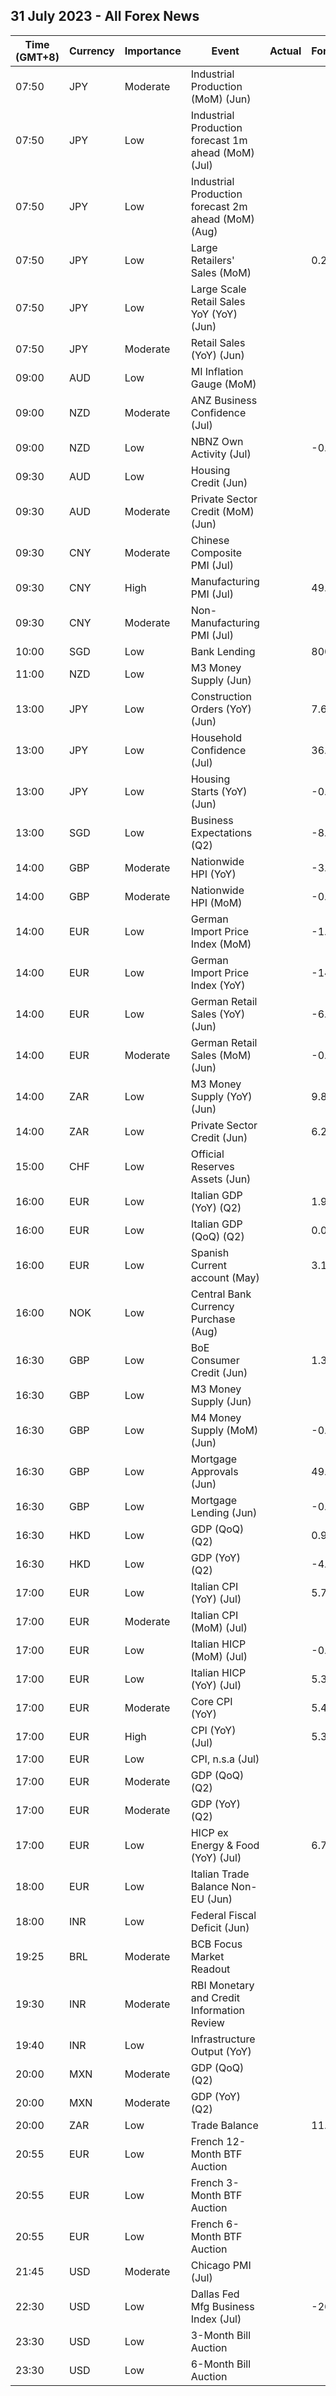 ## 31 July 2023 - All Forex News

| Time (GMT+8) | Currency | Importance | Event | Actual | Forecast | Previous |
|------|----------|------------|-------|--------|----------|----------|
| 07:50 | JPY | Moderate | Industrial Production (MoM) (Jun) |  |  | -2.2% |
| 07:50 | JPY | Low | Industrial Production forecast 1m ahead (MoM) (Jul) |  |  | 5.6% |
| 07:50 | JPY | Low | Industrial Production forecast 2m ahead (MoM) (Aug) |  |  | -0.6% |
| 07:50 | JPY | Low | Large Retailers' Sales (MoM) |  | 0.2% | 1.3% |
| 07:50 | JPY | Low | Large Scale Retail Sales YoY (YoY) (Jun) |  |  | 4.0% |
| 07:50 | JPY | Moderate | Retail Sales (YoY) (Jun) |  |  | 5.8% |
| 09:00 | AUD | Low | MI Inflation Gauge (MoM) |  |  | 0.1% |
| 09:00 | NZD | Moderate | ANZ Business Confidence (Jul) |  |  | -18.0 |
| 09:00 | NZD | Low | NBNZ Own Activity (Jul) |  | -0.9% | 2.7% |
| 09:30 | AUD | Low | Housing Credit (Jun) |  |  | 0.3% |
| 09:30 | AUD | Moderate | Private Sector Credit (MoM) (Jun) |  |  | 0.4% |
| 09:30 | CNY | Moderate | Chinese Composite PMI (Jul) |  |  | 52.5 |
| 09:30 | CNY | High | Manufacturing PMI (Jul) |  | 49.2 | 49.0 |
| 09:30 | CNY | Moderate | Non-Manufacturing PMI (Jul) |  |  | 53.2 |
| 10:00 | SGD | Low | Bank Lending |  | 800.3B | 798.8B |
| 11:00 | NZD | Low | M3 Money Supply (Jun) |  |  | 395,740.0% |
| 13:00 | JPY | Low | Construction Orders (YoY) (Jun) |  | 7.6% | 4.2% |
| 13:00 | JPY | Low | Household Confidence (Jul) |  | 36.0 | 36.2 |
| 13:00 | JPY | Low | Housing Starts (YoY) (Jun) |  | -0.2% | 3.5% |
| 13:00 | SGD | Low | Business Expectations (Q2) |  | -8.90 | 2.00 |
| 14:00 | GBP | Moderate | Nationwide HPI (YoY) |  | -3.8% | -3.5% |
| 14:00 | GBP | Moderate | Nationwide HPI (MoM) |  | -0.2% | 0.1% |
| 14:00 | EUR | Low | German Import Price Index (MoM) |  | -1.5% | -1.4% |
| 14:00 | EUR | Low | German Import Price Index (YoY) |  | -14.7% | -9.1% |
| 14:00 | EUR | Low | German Retail Sales (YoY) (Jun) |  | -6.3% | -3.6% |
| 14:00 | EUR | Moderate | German Retail Sales (MoM) (Jun) |  | -0.5% | 0.4% |
| 14:00 | ZAR | Low | M3 Money Supply (YoY) (Jun) |  | 9.85% | 10.30% |
| 14:00 | ZAR | Low | Private Sector Credit (Jun) |  | 6.25% | 6.85% |
| 15:00 | CHF | Low | Official Reserves Assets (Jun) |  |  | 807,211.4M |
| 16:00 | EUR | Low | Italian GDP (YoY) (Q2) |  | 1.9% | 1.9% |
| 16:00 | EUR | Low | Italian GDP (QoQ) (Q2) |  | 0.0% | 0.6% |
| 16:00 | EUR | Low | Spanish Current account (May) |  | 3.19B | 1.84B |
| 16:00 | NOK | Low | Central Bank Currency Purchase (Aug) |  |  | 1,000.0M |
| 16:30 | GBP | Low | BoE Consumer Credit (Jun) |  | 1.371B | 1.144B |
| 16:30 | GBP | Low | M3 Money Supply (Jun) |  |  | 3,047,695.0% |
| 16:30 | GBP | Low | M4 Money Supply (MoM) (Jun) |  | -0.1% | 0.2% |
| 16:30 | GBP | Low | Mortgage Approvals (Jun) |  | 49.40K | 50.52K |
| 16:30 | GBP | Low | Mortgage Lending (Jun) |  | -0.42B | -0.09B |
| 16:30 | HKD | Low | GDP (QoQ) (Q2) |  | 0.9% | 5.3% |
| 16:30 | HKD | Low | GDP (YoY) (Q2) |  | -4.4% | 2.7% |
| 17:00 | EUR | Low | Italian CPI (YoY) (Jul) |  | 5.7% | 6.4% |
| 17:00 | EUR | Moderate | Italian CPI (MoM) (Jul) |  |  | 0.3% |
| 17:00 | EUR | Low | Italian HICP (MoM) (Jul) |  | -0.7% | 0.1% |
| 17:00 | EUR | Low | Italian HICP (YoY) (Jul) |  | 5.3% | 6.7% |
| 17:00 | EUR | Moderate | Core CPI (YoY) |  | 5.4% | 5.5% |
| 17:00 | EUR | High | CPI (YoY) (Jul) |  | 5.3% | 5.5% |
| 17:00 | EUR | Low | CPI, n.s.a (Jul) |  |  | 123.47 |
| 17:00 | EUR | Moderate | GDP (QoQ) (Q2) |  |  | -0.1% |
| 17:00 | EUR | Moderate | GDP (YoY) (Q2) |  |  | 1.0% |
| 17:00 | EUR | Low | HICP ex Energy & Food (YoY) (Jul) |  | 6.7% | 6.8% |
| 18:00 | EUR | Low | Italian Trade Balance Non-EU (Jun) |  |  | 4.47B |
| 18:00 | INR | Low | Federal Fiscal Deficit (Jun) |  |  | 2,102.87B |
| 19:25 | BRL | Moderate | BCB Focus Market Readout |  |  |  |
| 19:30 | INR | Moderate | RBI Monetary and Credit Information Review |  |  |  |
| 19:40 | INR | Low | Infrastructure Output (YoY) |  |  | 4.3% |
| 20:00 | MXN | Moderate | GDP (QoQ) (Q2) |  |  | 1.0% |
| 20:00 | MXN | Moderate | GDP (YoY) (Q2) |  |  | 3.7% |
| 20:00 | ZAR | Low | Trade Balance |  | 11.85B | 10.20B |
| 20:55 | EUR | Low | French 12-Month BTF Auction |  |  | 3.659% |
| 20:55 | EUR | Low | French 3-Month BTF Auction |  |  | 3.613% |
| 20:55 | EUR | Low | French 6-Month BTF Auction |  |  | 3.644% |
| 21:45 | USD | Moderate | Chicago PMI (Jul) |  |  | 41.5 |
| 22:30 | USD | Low | Dallas Fed Mfg Business Index (Jul) |  | -26.3 | -23.2 |
| 23:30 | USD | Low | 3-Month Bill Auction |  |  | 5.270% |
| 23:30 | USD | Low | 6-Month Bill Auction |  |  | 5.270% |
